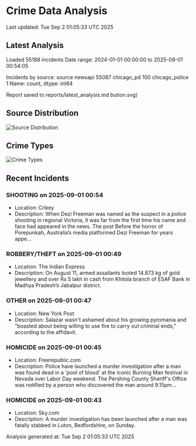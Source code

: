 # Crime Data Analysis
Last updated: Tue Sep  2 01:05:33 UTC 2025

## Latest Analysis

Loaded 55188 incidents
Date range: 2024-01-01 00:00:00 to 2025-09-01 00:54:05

Incidents by source:
source
newsapi           55087
chicago_pd          100
chicago_police        1
Name: count, dtype: int64

Report saved to reports/latest_analysis.md
bution.svg)

## Source Distribution
![Source Distribution](images/source_distribution.svg)

## Crime Types
![Crime Types](images/crime_types.svg)

## Recent Incidents

### SHOOTING on 2025-09-01 00:54
- Location: Crikey
- Description: When Dezi Freeman was named as the suspect in a police shooting in regional Victoria, it was far from the first time his name and face had appeared in the news.
The post Before the horror of Porepunkah, Australia’s media platformed Dezi Freeman for years appe…


### ROBBERY/THEFT on 2025-09-01 00:49
- Location: The Indian Express
- Description: On August 11, armed assailants looted 14.873 kg of gold jewellery and over Rs 5 lakh in cash from Khitola branch of ESAF Bank in Madhya Pradesh’s Jabalpur district.


### OTHER on 2025-09-01 00:47
- Location: New York Post
- Description: Salazar wasn't ashamed about his growing pyromania and "boasted about being willing to use fire to carry out criminal ends," according to the affidavit.


### HOMICIDE on 2025-09-01 00:45
- Location: Freerepublic.com
- Description: Police have launched a murder investigation after a man was found dead in a 'pool of blood' at the iconic Burning Man festival in Nevada over Labor Day weekend. The Pershing County Sheriff's Office was notified by a person who discovered the man around 9.15pm…


### HOMICIDE on 2025-09-01 00:43
- Location: Sky.com
- Description: A murder investigation has been launched after a man was fatally stabbed in Luton, Bedfordshire, on Sunday.

Analysis generated at: Tue Sep  2 01:05:33 UTC 2025
